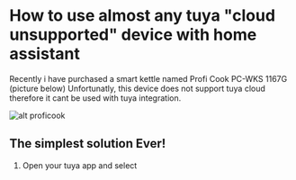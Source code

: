 # How to use almost any tuya "cloud unsupported" device with home assistant


Recently i have purchased a smart kettle named Profi Cook PC-WKS 1167G (picture below)
Unfortunatly, this device does not support tuya cloud therefore it cant be used with tuya integration.

![alt proficook](https://ae01.alicdn.com/kf/U31c864eaecab4dacb820bb9d65fd5b07D/Profi-Cook-PC-WKS-1167-G.jpg)


## The simplest solution Ever!

1. Open your tuya app and select

